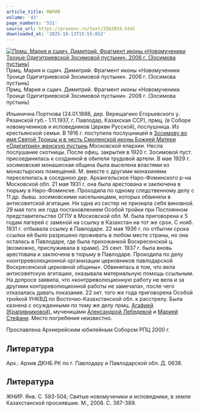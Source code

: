 ```yaml
---
article_title: МАРИЯ
volume: '43'
page_numbers: '531'
source_url: https://pravenc.ru/text/2562034.html
downloaded_at: '2025-10-13T15:55:05Z'
---
```


[![Прмц. Мария и сщмч. Димитрий. Фрагмент иконы «Новомученики Троице Одигитриевской Зосимовой пустыни». 2006 г. (Зосимова пустынь)](https://pravenc.ru/data/2020/06/21/1236347173/i200.jpg "Кликните для увеличения картинки")](https://pravenc.ru/data/2020/06/21/1236347173/i400.jpg)Прмц. Мария и сщмч. Димитрий. Фрагмент иконы «Новомученики Троице Одигитриевской Зосимовой пустыни». 2006 г. (Зосимова пустынь)  
Прмц. Мария и сщмч. Димитрий. Фрагмент иконы «Новомученики Троице Одигитриевской Зосимовой пустыни». 2006 г. (Зосимова пустынь)

Ильинична Портнова (24.01.1888, дер. Верещагино Егорьевского у. Рязанской губ.- 1.11.1937, г. Павлодар, Казахская ССР), прмц. (в Соборе новомучеников и исповедников Церкви Русской), послушница. Из крестьянской семьи. В 1916 г. поступила послушницей в [Зосимову во имя Святой Троицы и в честь Смоленской иконы Божией Матери «Одигитрия» женскую пустынь](<https://pravenc.ru/text/Зосимову во имя Святой Троицы и в честь Смоленской иконы Божией Матери  Одигитрия  женскую пустынь.html>) Московской епархии. Несла послушание скотницы. После офиц. закрытия в 1920 г. Зосимовой пуст. присоединилась к созданной в обители трудовой артели. В мае 1929 г. зосимовская монашеская община была выселена властями из монастырских помещений. М. вместе с другими монахинями переселилась в соседнюю дер. Архангельское Наро-Фоминского р-на Московской обл. 21 мая 1931 г. она была арестована и заключена в тюрьму в Наро-Фоминске. Проходила по одному следственному делу с 11 др. бывш. зосимовскими насельницами, которых обвиняли в антисоветской агитации. Ни одна из сестер не признала себя виновной. 29 мая того же года постановлением Особой тройки при Постоянном представительстве ОГПУ в Московской обл. М. была приговорена к 5 годам лагерей с заменой на ссылку в Казахстан на тот же срок. С нояб. 1931 г. отбывала ссылку в Павлодаре. 22 мая 1936 г. по отбытии срока ссылки ей было разрешено проживать в любом месте страны, но она осталась в Павлодаре, где была прихожанкой Воскресенской ц. (возможно, прислуживала в храме). 25 сент. 1937 г. была вновь арестована и заключена в тюрьму в Павлодаре. Проходила по делу «контрреволюционной организации церковников павлодарской Воскресенской церковной общины». Обвинялась в том, что вела антисоветскую агитацию, оказывала материальную помощь ссыльным. На допросе заявила, что «контрреволюционную работу не вела и за другими контрреволюционной работы не замечала», после чего отказалась давать показания. 22 окт. того же года приговорена Особой тройкой УНКВД по Восточно-Казахстанской обл. к расстрелу. Была казнена с осужденными по тому же делу прмц. [Агафией (Крапивниковой)](<https://pravenc.ru/text/Агафией (Крапивниковой).html>), мученицами [Александрой Лебедевой](<https://pravenc.ru/text/Александрой Лебедевой.html>) и [Марией Стефани](<https://pravenc.ru/text/Марией Стефани.html>). Место погребения неизвестно.

Прославлена Архиерейским юбилейным Собором РПЦ 2000 г.

## Литература

Арх.: Архив ДКНБ РК по г. Павлодару и Павлодарской обл. Д. 0638.

## Литература

ЖНИР. Янв. С. 593-504; Святые новомученики и исповедники, в земле Казахстанской просиявшие. М., 2008. С. 387-389.
